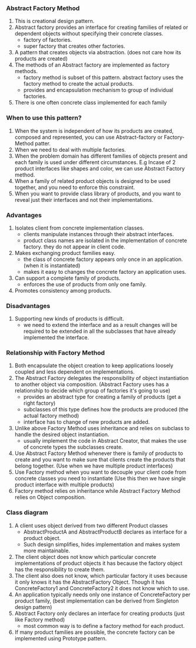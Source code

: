 ### Abstract Factory Method
1.  This is creational design pattern.
2.  Abstract factory provides an interface for creating families of related or dependent objects
without specifying their concrete classes.
    * factory of factories.
    * super factory that creates other factories.
3.  A pattern that creates objects via abstraction. (does not care how its products are created)
4.  The methods of an Abstract factory are implemented as factory methods.
    * factory method is subset of this pattern. abstract factory uses the factory method to create the actual products.
    * provides and encapsulation mechanism to group of individual factories.
5.  There is one often concrete class implemented for each family

### When to use this pattern?
1.  When the system is independent of how its products are created, composed and represented, you can use Abstract-factory or Factory-Method patter.
2.  When we need to deal with multiple factories.
3.  When the problem domain has different families of objects present and each family is used under different circumstances. E.g Incase of 2 product interfaces like shapes and color, we can use Abstract Factory method.
4.  When a family of related product objects is designed to be used together, and you need to enforce this constraint.
5.  When you want to provide class library of products, and you want to reveal just their interfaces and not their implementations.

### Advantages
1.  Isolates client from concrete implementation classes.
    * clients manipulate instances through their abstract interfaces.
    * product class names are isolated in the implementation of concrete factory. they do not appear in client code.
2.  Makes exchanging product families easy.
    * the class of concrete factory appears only once in an application. (when it is instantiated)
    * makes it easy to changes the concrete factory an application uses.
3.  Can support a complete family of products.
    * enforces the use of products from only one family.
4.  Promotes consistency among products.

### Disadvantages
1.  Supporting new kinds of products is difficult.
    * we need to extend the interface and as a result changes will be required to be extended in all the subclasses that have already implemented the interface.

### Relationship with Factory Method

1.  Both encapsulate the object creation to keep applications loosely coupled and less dependent on implementations.
2.  The Abstract Factory delegates the responsibility of object instantiation to another object via composition. (Abstract Factory uses has a relationship to decide which group of factories it's going to use)
    * provides an abstract type for creating a family of products (get a right factory)
    * subclasses of this type defines how the products are produced (the actual factory method)
    * interface has to change of new products are added.
3. Unlike above Factory Method uses inheritance and relies on subclass to handle the desired object instantiation.
    * usually implement the code in Abstract Creator, that makes the use of concrete types the subclasses create.
4.  Use Abstract Factory Method whenever there is family of products to create and you want to make sure that clients create the products that belong together. (Use when we have multiple product interfaces)
5.  Use Factory method when you want to decouple your client code from concrete classes you need to instantiate (Use this then we have single product interface with multiple products)
6. Factory method relies on inheritance while Abstract Factory Method relies on Object composition.


### Class diagram 

1.  A client uses object derived from two different Product classes
    * AbstractProductA and AbstractProductB declares as interface for a product object.
    * Such design simplifies, hides implementation and makes system more maintainable.
2.  The client object does not know which particular concrete implementations of product objects it has because the factory object has the responsibility to create them.
3.  The client also does not know, which particular factory it uses because it only knows it has the AbstractFactory Object. Though it has ConcreteFactory1 and ConcreteFactory2 it does not know which to use.
4.  An application typically needs only one instance of ConcreteFactory per product family, (best implementation can be derived from Singleton design pattern)
5.  Abstract Factory only declares an interface for creating products (just like Factory method)
    * most common way is to define a factory method for each product.
6.  If many product families are possible, the concrete factory can be implemented using Prototype pattern.

